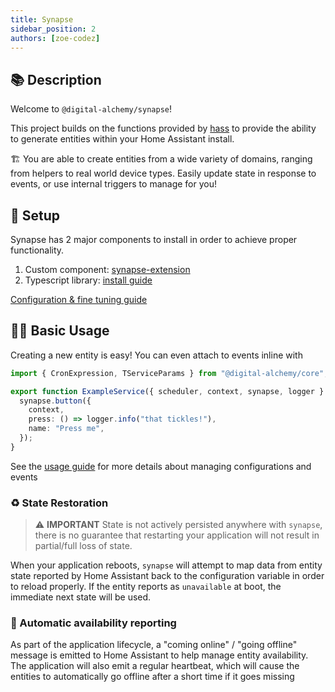 ```yaml
---
title: Synapse
sidebar_position: 2
authors: [zoe-codez]
---
```

## 📚 Description

Welcome to `@digital-alchemy/synapse`!

This project builds on the functions provided by [hass](/hass/) to provide the ability to generate entities within your Home Assistant install.

🏗️ You are able to create entities from a wide variety of domains, ranging from helpers to real world device types.
Easily update state in response to events, or use internal triggers to manage for you!

## 🚀 Setup

Synapse has 2 major components to install in order to achieve proper functionality.

1. Custom component: [synapse-extension](/synapse/extension)
2. Typescript library: [install guide](/synapse/install)

[Configuration & fine tuning guide](/synapse/configuration)

## 👩‍🔧 Basic Usage

Creating a new entity is easy! You can even attach to events inline with

```typescript
import { CronExpression, TServiceParams } from "@digital-alchemy/core";

export function ExampleService({ scheduler, context, synapse, logger }: TServiceParams) {
  synapse.button({
    context,
    press: () => logger.info("that tickles!"),
    name: "Press me",
  });
}
```

See the [usage guide](/synapse/usage) for more details about managing configurations and events

### ♻️ State Restoration

> ⚠️ **IMPORTANT** State is not actively persisted anywhere with `synapse`, there is no guarantee that restarting your application will not result in partial/full loss of state.

When your application reboots, `synapse` will attempt to map data from entity state reported by Home Assistant back to the configuration variable in order to reload properly.
If the entity reports as `unavailable` at boot, the immediate next state will be used.

### 🔄 Automatic availability reporting

As part of the application lifecycle, a "coming online" / "going offline" message is emitted to Home Assistant to help manage entity availability.
The application will also emit a regular heartbeat, which will cause the entities to automatically go offline after a short time if it goes missing
